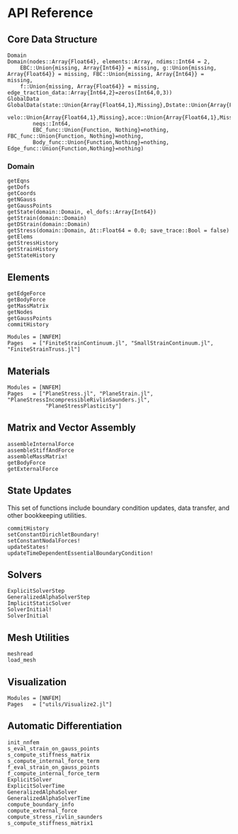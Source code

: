 # API Reference

## Core Data Structure
```@docs
Domain
Domain(nodes::Array{Float64}, elements::Array, ndims::Int64 = 2,
    EBC::Union{missing, Array{Int64}} = missing, g::Union{missing, Array{Float64}} = missing, FBC::Union{missing, Array{Int64}} = missing, 
    f::Union{missing, Array{Float64}} = missing, edge_traction_data::Array{Int64,2}=zeros(Int64,0,3))
GlobalData
GlobalData(state::Union{Array{Float64,1},Missing},Dstate::Union{Array{Float64,1},Missing},
        velo::Union{Array{Float64,1},Missing},acce::Union{Array{Float64,1},Missing}, 
        neqs::Int64,
        EBC_func::Union{Function, Nothing}=nothing, FBC_func::Union{Function, Nothing}=nothing,
        Body_func::Union{Function,Nothing}=nothing, Edge_func::Union{Function,Nothing}=nothing)
```

### Domain 
```@docs 
getEqns
getDofs
getCoords
getNGauss
getGaussPoints
getState(domain::Domain, el_dofs::Array{Int64})
getStrain(domain::Domain)
getDStrain(domain::Domain)
getStress(domain::Domain, Δt::Float64 = 0.0; save_trace::Bool = false)
getElems
getStressHistory
getStrainHistory
getStateHistory
```

## Elements

```@docs
getEdgeForce
getBodyForce
getMassMatrix
getNodes
getGaussPoints
commitHistory
```

```@autodocs
Modules = [NNFEM]
Pages   = ["FiniteStrainContinuum.jl", "SmallStrainContinuum.jl", "FiniteStrainTruss.jl"]
```


## Materials

```@autodocs
Modules = [NNFEM]
Pages   = ["PlaneStress.jl", "PlaneStrain.jl", "PlaneStressIncompressibleRivlinSaunders.jl",
            "PlaneStressPlasticity"]
```

## Matrix and Vector Assembly
```@docs
assembleInternalForce
assembleStiffAndForce
assembleMassMatrix!
getBodyForce
getExternalForce
```

## State Updates

This set of functions include boundary condition updates, data transfer, and other bookkeeping utilities.

```@docs
commitHistory
setConstantDirichletBoundary!
setConstantNodalForces!
updateStates!
updateTimeDependentEssentialBoundaryCondition!
```

## Solvers

```@docs
ExplicitSolverStep
GeneralizedAlphaSolverStep
ImplicitStaticSolver
SolverInitial!
SolverInitial
```


## Mesh Utilities

```@docs
meshread
load_mesh
```

## Visualization
```@autodocs
Modules = [NNFEM]
Pages   = ["utils/Visualize2.jl"]
```

## Automatic Differentiation
```@docs
init_nnfem
s_eval_strain_on_gauss_points
s_compute_stiffness_matrix
s_compute_internal_force_term
f_eval_strain_on_gauss_points
f_compute_internal_force_term
ExplicitSolver
ExplicitSolverTime
GeneralizedAlphaSolver
GeneralizedAlphaSolverTime
compute_boundary_info
compute_external_force
compute_stress_rivlin_saunders
s_compute_stiffness_matrix1
```